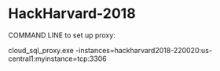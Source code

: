 # HackHarvard-2018
COMMAND LINE to set up proxy:

cloud_sql_proxy.exe -instances=hackharvard2018-220020:us-central1:myinstance=tcp:3306

